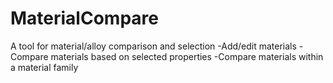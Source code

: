 # MaterialCompare
A tool for material/alloy comparison and selection
-Add/edit materials
-Compare materials based on selected properties
-Compare materials within a material family
